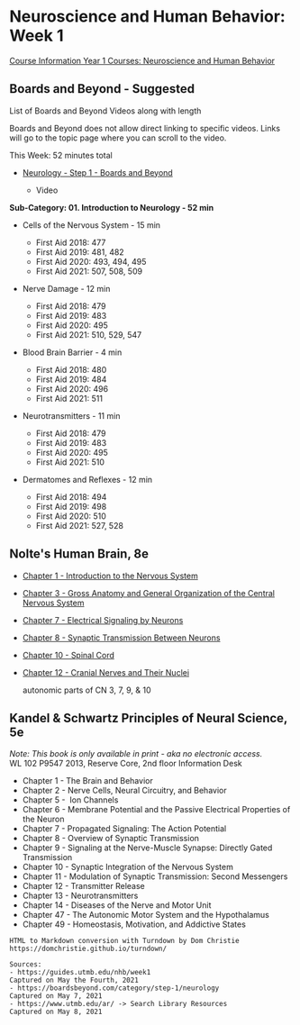 # Neuroscience and Human Behavior: Week 1

[Course Information Year 1 Courses: Neuroscience and Human Behavior](/usmle/nhb/course-information.html)

## Boards and Beyond - Suggested

List of Boards and Beyond Videos along with length

Boards and Beyond does not allow direct linking to specific videos. Links will go to the topic page where you can scroll to the video.

This Week: 52 minutes total

*   [Neurology - Step 1 - Boards and Beyond](https://boardsbeyond.com/category/step-1/neurology)
    
    *   Video
    

**Sub-Category: 01. Introduction to Neurology - 52 min**

*   Cells of the Nervous System - 15 min

    * First Aid 2018: 477
    * First Aid 2019: 481, 482
    * First Aid 2020: 493, 494, 495
    * First Aid 2021: 507, 508, 509

*   Nerve Damage - 12 min

    * First Aid 2018: 479
    * First Aid 2019: 483
    * First Aid 2020: 495
    * First Aid 2021: 510, 529, 547

*   Blood Brain Barrier - 4 min

    * First Aid 2018: 480
    * First Aid 2019: 484
    * First Aid 2020: 496
    * First Aid 2021: 511

*   Neurotransmitters - 11 min

    * First Aid 2018: 479
    * First Aid 2019: 483
    * First Aid 2020: 495
    * First Aid 2021: 510

*   Dermatomes and Reflexes - 12 min

    * First Aid 2018: 494
    * First Aid 2019: 498
    * First Aid 2020: 510
    * First Aid 2021: 527, 528

## Nolte's Human Brain, 8e

*   [Chapter 1 - Introduction to the Nervous System](http://libux.utmb.edu/login?url=https://www.clinicalkey.com/#!/content/book/3-s2.0-B9780323653985000011)
    
*   [Chapter 3 - Gross Anatomy and General Organization of the Central Nervous System](http://libux.utmb.edu/login?url=https://www.clinicalkey.com/#!/content/book/3-s2.0-B9780323653985000035)
    
*   [Chapter 7 - Electrical Signaling by Neurons](http://libux.utmb.edu/login?url=https://www.clinicalkey.com/#!/content/book/3-s2.0-B9780323653985000072)
    
*   [Chapter 8 - Synaptic Transmission Between Neurons](http://libux.utmb.edu/login?url=https://www.clinicalkey.com/#!/content/book/3-s2.0-B9780323653985000084)
    
*   [Chapter 10 - Spinal Cord](https://www.clinicalkey.com/#!/content/book/3-s2.0-B9780323653985000102)
    
*   [Chapter 12 - Cranial Nerves and Their Nuclei](http://libux.utmb.edu/login?url=https://www.clinicalkey.com/#!/content/book/3-s2.0-B9780323653985000126)
    
    autonomic parts of CN 3, 7, 9, & 10
    

## Kandel & Schwartz Principles of Neural Science, 5e

_Note:_ _This book is only available in print - aka no electronic access._  
WL 102 P9547 2013, Reserve Core, 2nd floor Information Desk

*   Chapter 1 - The Brain and Behavior
*   Chapter 2 - Nerve Cells, Neural Circuitry, and Behavior
*   Chapter 5 -  Ion Channels
*   Chapter 6 - Membrane Potential and the Passive Electrical Properties of the Neuron
*   Chapter 7 - Propagated Signaling: The Action Potential
*   Chapter 8 - Overview of Synaptic Transmission
*   Chapter 9 - Signaling at the Nerve-Muscle Synapse: Directly Gated Transmission
*   Chapter 10 - Synaptic Integration of the Nervous System
*   Chapter 11 - Modulation of Synaptic Transmission: Second Messengers
*   Chapter 12 - Transmitter Release
*   Chapter 13 - Neurotransmitters
*   Chapter 14 - Diseases of the Nerve and Motor Unit
*   Chapter 47 - The Autonomic Motor System and the Hypothalamus
*   Chapter 49 - Homeostasis, Motivation, and Addictive States

```
HTML to Markdown conversion with Turndown by Dom Christie
https://domchristie.github.io/turndown/

Sources:
- https://guides.utmb.edu/nhb/week1
Captured on May the Fourth, 2021
- https://boardsbeyond.com/category/step-1/neurology
Captured on May 7, 2021
- https://www.utmb.edu/ar/ -> Search Library Resources
Captured on May 8, 2021
```